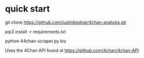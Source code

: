 # quick start

git clone https://github.com/justinbodnar/4chan-analysis.git

pip3 install -r requirements.txt

python 44chan-scraper.py biz


Uses the 4Chan API found at https://github.com/4chan/4chan-API
